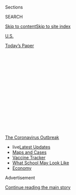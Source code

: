 <div id="app">

<div>

<div>

<div>

<div class="NYTAppHideMasthead css-1q2w90k e1suatyy0">

<div class="section css-ui9rw0 e1suatyy2">

<div class="css-eph4ug er09x8g0">

<div class="css-6n7j50">

</div>

<span class="css-1dv1kvn">Sections</span>

<div class="css-10488qs">

<span class="css-1dv1kvn">SEARCH</span>

</div>

[Skip to content](#site-content)[Skip to site
index](#site-index)

</div>

<div id="masthead-section-label" class="css-1wr3we4 eaxe0e00">

[U.S.](https://www.nytimes.com/section/us)

</div>

<div class="css-10698na e1huz5gh0">

</div>

</div>

<div id="masthead-bar-one" class="section hasLinks css-15hmgas e1csuq9d3">

<div class="css-uqyvli e1csuq9d0">

</div>

<div class="css-1uqjmks e1csuq9d1">

</div>

<div class="css-9e9ivx">

[](https://myaccount.nytimes.com/auth/login?response_type=cookie&client_id=vi)

</div>

<div class="css-1bvtpon e1csuq9d2">

[Today’s
Paper](https://www.nytimes.com/section/todayspaper)

</div>

</div>

</div>

</div>

<div data-aria-hidden="false">

<div id="site-content" data-role="main">

<div>

<div class="css-1aor85t" style="opacity:0.000000001;z-index:-1;visibility:hidden">

<div class="css-1hqnpie">

<div class="css-epjblv">

<span class="css-17xtcya">[U.S.](/section/us)</span><span class="css-x15j1o">|</span><span class="css-fwqvlz">Hidden
Outbreaks Spread Through U.S. Cities Far Earlier Than Americans Knew,
Estimates
Say</span>

</div>

<div class="css-k008qs">

<div class="css-1iwv8en">

<span class="css-18z7m18"></span>

<div>

</div>

</div>

<span class="css-1n6z4y">https://nyti.ms/2VysPYx</span>

<div class="css-1705lsu">

<div class="css-4xjgmj">

<div class="css-4skfbu" data-role="toolbar" data-aria-label="Social Media Share buttons, Save button, and Comments Panel with current comment count" data-testid="share-tools">

  - 
  - 
  - 
  - 
    
    <div class="css-6n7j50">
    
    </div>

  - 
  - 

</div>

</div>

</div>

</div>

</div>

</div>

<div id="NYT_TOP_BANNER_REGION" class="css-13pd83m">

<div>

<div id="styln-prism-menu-1592847958612" class="section interactive-content interactive-size-medium css-1edisqu">

<div class="css-17ih8de interactive-body">

<div id="scroll-container" class="css-1gj85ro">

[<span class="styln-title-wrap"><span class="css-1pje3qr">The
Coronavirus</span><span class="css-1pje3qr">
Outbreak</span></span>](https://www.nytimes.com/news-event/coronavirus?action=click&pgtype=Article&state=default&region=TOP_BANNER&context=storylines_menu)

  - <span class="css-kqxiym" data-emphasize="true">live</span>[Latest
    Updates](https://www.nytimes.com/2020/08/01/world/coronavirus-covid-19.html?action=click&pgtype=Article&state=default&region=TOP_BANNER&context=storylines_menu)
  - [Maps and
    Cases](https://www.nytimes.com/interactive/2020/us/coronavirus-us-cases.html?action=click&pgtype=Article&state=default&region=TOP_BANNER&context=storylines_menu)
  - [Vaccine
    Tracker](https://www.nytimes.com/interactive/2020/science/coronavirus-vaccine-tracker.html?action=click&pgtype=Article&state=default&region=TOP_BANNER&context=storylines_menu)
  - [What School May Look
    Like](https://www.nytimes.com/interactive/2020/07/29/us/schools-reopening-coronavirus.html?action=click&pgtype=Article&state=default&region=TOP_BANNER&context=storylines_menu)
  - [Economy](https://www.nytimes.com/live/2020/07/31/business/stock-market-today-coronavirus?action=click&pgtype=Article&state=default&region=TOP_BANNER&context=storylines_menu)

</div>

</div>

</div>

</div>

</div>

<div id="top-wrapper" class="css-1sy8kpn">

<div id="top-slug" class="css-l9onyx">

Advertisement

</div>

[Continue reading the main
story](#after-top)

<div class="ad top-wrapper" style="text-align:center;height:100%;display:block;min-height:250px">

<div id="top" class="place-ad" data-position="top" data-size-key="top">

</div>

</div>

<div id="after-top">

</div>

</div>

<div>

<div id="sponsor-wrapper" class="css-1hyfx7x">

<div id="sponsor-slug" class="css-19vbshk">

Supported by

</div>

[Continue reading the main
story](#after-sponsor)

<div id="sponsor" class="ad sponsor-wrapper" style="text-align:center;height:100%;display:block">

</div>

<div id="after-sponsor">

</div>

</div>

<div class="css-186x18t">

</div>

<div class="css-1vkm6nb ehdk2mb0">

# Hidden Outbreaks Spread Through U.S. Cities Far Earlier Than Americans Knew, Estimates Say

</div>

<div class="css-18e8msd">

<div class="css-vp77d3 epjyd6m0">

<div class="css-1baulvz">

By [<span class="css-1baulvz" itemprop="name">Benedict
Carey</span>](https://www.nytimes.com/by/benedict-carey) and
[<span class="css-1baulvz last-byline" itemprop="name">James
Glanz</span>](https://www.nytimes.com/by/james-glanz)

</div>

</div>

  - 
    
    <div class="css-ld3wwf e16638kd2">
    
    Published April 23, 2020Updated July 6,
    2020
    
    </div>

  - 
    
    <div class="css-4xjgmj">
    
    <div class="css-pvvomx" data-role="toolbar" data-aria-label="Social Media Share buttons, Save button, and Comments Panel with current comment count" data-testid="share-tools">
    
      - 
      - 
      - 
      - 
        
        <div class="css-6n7j50">
        
        </div>
    
      - 
      - 
    
    </div>
    
    </div>

</div>

</div>

<div class="section meteredContent css-1r7ky0e" name="articleBody" itemprop="articleBody">

<div class="css-1fanzo5 StoryBodyCompanionColumn">

<div class="css-53u6y8">

By the time New York City confirmed its first case of the
[coronavirus](https://www.nytimes.com/2020/07/04/health/239-experts-with-one-big-claim-the-coronavirus-is-airborne.html)
on March 1, thousands of
[infections](https://www.nytimes.com/2020/05/14/health/talking-coronavirus-infect.html)
were already silently spreading through the city, a hidden explosion of
a disease that many still viewed as a remote threat as the city awaited
the first signs of spring.

Hidden outbreaks were also spreading almost completely undetected in
Boston, San Francisco, Chicago and Seattle, long before testing showed
that each city had a major problem, according to a model of the
[spread](https://www.nytimes.com/2020/07/04/health/239-experts-with-one-big-claim-the-coronavirus-is-airborne.html)
of the disease by researchers at Northeastern University who shared
their results with The New York Times.

Even in early February — while the world focused on China — the virus
was not only likely to be spreading in multiple American cities, but
also seeding blooms of infection elsewhere in the United States, the
researchers
found.

</div>

</div>

<div id="vespignani-estimates-graphic" class="section interactive-content interactive-size-scoop css-m2zfm8" data-id="100000007099897">

<div class="css-17ih8de interactive-body" data-sourceid="100000007099897">

<div id="g-dots-box" class="ai2html">

<div id="g-dots-big" class="g-artboard" style="min-width: 700px;" data-aspect-ratio="0.74" data-min-width="700">

<div style="padding: 0 0 135.1706% 0;">

</div>

![](data:image/gif;base64,R0lGODlhCgAKAIAAAB8fHwAAACH5BAEAAAAALAAAAAAKAAoAAAIIhI+py+0PYysAOw==)

<div id="g-ai0-1" class="g-Layer_1 g-aiAbs g-aiPointText" style="top:3.089%;margin-top:-24.9px;left:50.8412%;margin-left:-237px;width:474px;">

In five major U.S. cities, as of March 1

there were only <span class="g-cstyle0">23 confirmed cases</span> of
coronavirus.

</div>

<div id="g-ai0-2" class="g-Layer_1 g-aiAbs g-aiPointText" style="top:19.432%;margin-top:-24.9px;left:50.8522%;margin-left:-334.5px;width:669px;">

But according to the Northeastern model, there could have actually been

about <span class="g-cstyle0">28,000 infections</span> in those cities
by
then.

</div>

<div id="g-ai0-3" class="g-boston g-aiAbs g-aiPointText" style="top:30.3576%;margin-top:-24.4px;left:37.7163%;margin-left:-42px;width:84px;">

Boston

2,300

</div>

<div id="g-ai0-4" class="g-seattle g-aiAbs g-aiPointText" style="top:35.4017%;margin-top:-24.4px;left:51.8126%;margin-left:-42.5px;width:85px;">

Seattle

2,300

</div>

<div id="g-ai0-5" class="g-chicago g-aiAbs g-aiPointText" style="top:46.4988%;margin-top:-24.4px;left:53.0083%;margin-left:-46.5px;width:93px;">

Chicago

3,300

</div>

<div id="g-ai0-6" class="g-sf g-aiAbs g-aiPointText" style="top:58.403%;margin-top:-24.4px;left:52.2035%;margin-left:-72px;width:144px;">

San
Francisco

9,300

</div>

<div id="g-ai0-7" class="g-nyc g-aiAbs g-aiPointText" style="top:77.9069%;margin-top:-24.4px;left:53.8346%;margin-left:-52px;width:104px;">

New
York

10,700

</div>

</div>

<div id="g-dots-lil" class="g-artboard" style="max-width: 699px;max-height: 1845px" data-aspect-ratio="0.379" data-min-width="0" data-max-width="699">

<div style="padding: 0 0 263.9181% 0;">

</div>

![](data:image/gif;base64,R0lGODlhCgAKAIAAAB8fHwAAACH5BAEAAAAALAAAAAAKAAoAAAIIhI+py+0PYysAOw==)

<div id="g-ai1-1" class="g-Layer_1 g-aiAbs" style="top:1.5156%;left:0%;width:99.7778%;">

In five major U.S. cities, as of March 1 there were only
<span class="g-cstyle0">23 confirmed cases</span> of
coronavirus.

</div>

<div id="g-ai1-2" class="g-Layer_1 g-aiAbs" style="top:20.1241%;left:0%;width:99.5556%;">

But according to the Northeastern model, there could have actually been
about <span class="g-cstyle0">28,000 infections</span> in those cities
by
then.

</div>

<div id="g-ai1-3" class="g-boston g-aiAbs g-aiPointText" style="top:33.1251%;margin-top:-19.4px;left:47.2699%;margin-left:-35.5px;width:71px;">

Boston

2,300

</div>

<div id="g-ai1-4" class="g-seattle g-aiAbs g-aiPointText" style="top:40.198%;margin-top:-19.4px;left:53.3192%;margin-left:-36px;width:72px;">

Seattle

2,300

</div>

<div id="g-ai1-5" class="g-chicago g-aiAbs g-aiPointText" style="top:46.7657%;margin-top:-19.4px;left:50.0382%;margin-left:-39.5px;width:79px;">

Chicago

3,300

</div>

<div id="g-ai1-6" class="g-sf g-aiAbs g-aiPointText" style="top:62.5113%;margin-top:-19.4px;left:46.549%;margin-left:-60px;width:120px;">

San
Francisco

9,300

</div>

<div id="g-ai1-7" class="g-nyc g-aiAbs g-aiPointText" style="top:83.6458%;margin-top:-19.4px;left:51.7432%;margin-left:-43.5px;width:87px;">

New York

10,700

</div>

</div>

</div>

</div>

Note: Numbers are median estimates that the Northeastern model
calculated for each city. The true number of infections could have been
substantially higher or lower than shown here.

By Derek Watkins

</div>

<div class="css-1fanzo5 StoryBodyCompanionColumn">

<div class="css-53u6y8">

As political leaders grappled in February with the question of whether
the outbreak would become serious enough to order measures like school
closures and remote work, little or no systematic testing for the virus
was taking place.

</div>

</div>

<div class="css-1fanzo5 StoryBodyCompanionColumn">

<div class="css-53u6y8">

“Meanwhile, in the background, you have this silent chain of
transmission of thousands of people,” said Alessandro Vespignani,
director of the Network Science Institute at Northeastern University in
Boston, who led the research team.

Modeling the spread of a disease is inherently inexact, involving
estimates of how often people come in contact and transmit the virus as
they travel, work and socialize. The model estimates all infections,
including those in people who may experience mild or no
[symptoms](https://www.nytimes.com/2020/04/30/well/live/coronavirus-days-5-through-10.html)
and those that are never detected in testing.

Other disease researchers said the findings of Dr. Vespignani’s team
were broadly in line with their own analyses. The research offers the
first clear accounting of how far behind the United States was in
detecting the virus. And the findings provide a warning of what can
recur, the researchers say, if social distancing restrictions are lifted
too quickly.

Dr. Robert R. Redfield, the director of the Centers for Disease Control
and Prevention, said last week that American health officials had been
successful in tracking the first known cases and their contacts in the
United States before the outbreak got out of control.

</div>

</div>

<div class="css-1fanzo5 StoryBodyCompanionColumn">

<div class="css-53u6y8">

“Through Feb. 27, this country only had 14 cases,” he said during a
briefing. “We did that isolation and that contact tracing, and it was
very successful. But then, when the virus more exploded, it got beyond
the public health capacity.”

</div>

</div>

<div class="css-79elbk" data-testid="photoviewer-wrapper">

<div class="css-z3e15g" data-testid="photoviewer-wrapper-hidden">

</div>

<div class="css-1a48zt4 ehw59r15" data-testid="photoviewer-children">

![<span class="css-16f3y1r e13ogyst0" data-aria-hidden="true">Dr. Robert
R. Redfield, the director of the Centers for Disease Control and
Prevention, and Vice President Mike Pence during a news briefing this
month.</span><span class="css-cnj6d5 e1z0qqy90" itemprop="copyrightHolder"><span class="css-1ly73wi e1tej78p0">Credit...</span><span>Pool
photo by Chris
Kleponis</span></span>](https://static01.nyt.com/images/2020/04/22/us/00HIDDEN-OUTBREAKS1/merlin_171417732_7e553e66-5f39-4ad2-941b-19a283a5cb5b-articleLarge.jpg?quality=75&auto=webp&disable=upscale)

</div>

</div>

<div class="css-1fanzo5 StoryBodyCompanionColumn">

<div class="css-53u6y8">

But the new estimates of coronavirus infections are vastly higher than
those official counts.

By late February, as the world’s attention shifted to a dire outbreak in
Italy, those 14 known American cases were a tiny fraction of the
thousands of undetected infections that the researchers estimated were
spreading from person to person across this country.

And more cases may have been arriving in the United States by the day.

“Knowing the number of flights coming into New York from Italy, it was
like watching a horrible train wreck in slow motion,” said Adriana
Heguy, director of the Genome Technology Center at New York University’s
Grossman School of
Medicine.

<div id="NYT_MAIN_CONTENT_1_REGION" class="css-9tf9ac">

<div>

<div id="styln-covid-updates-world" class="section interactive-content interactive-size-medium css-1ftcdic">

<div class="css-17ih8de interactive-body">

<div id="styln-briefing-block" data-asset-id="QXJ0aWNsZTpueXQ6Ly9hcnRpY2xlLzhiMjRmNTQ0LWVhMmUtNTlmNC1hMDZiLTM0YWI3YTlmN2E4YQ==">

<div class="briefing-block-header-section">

# [Latest Updates: Global Coronavirus Outbreak](https://www.nytimes.com/2020/08/01/world/coronavirus-covid-19.html?action=click&pgtype=Article&state=default&region=MAIN_CONTENT_1&context=storylines_live_updates)

<div class="briefing-block-ts">

Updated 2020-08-02T07:42:09.613Z

</div>

</div>

  - [The U.S. reels as July cases more than double the total of any
    other
    month.](https://www.nytimes.com/2020/08/01/world/coronavirus-covid-19.html?action=click&pgtype=Article&state=default&region=MAIN_CONTENT_1&context=storylines_live_updates#link-34047410)
  - [Top U.S. officials work to break an impasse over the federal
    jobless
    benefit.](https://www.nytimes.com/2020/08/01/world/coronavirus-covid-19.html?action=click&pgtype=Article&state=default&region=MAIN_CONTENT_1&context=storylines_live_updates#link-780ec966)
  - [Its outbreak untamed, Melbourne goes into even greater
    lockdown.](https://www.nytimes.com/2020/08/01/world/coronavirus-covid-19.html?action=click&pgtype=Article&state=default&region=MAIN_CONTENT_1&context=storylines_live_updates#link-2bc8948)

<div class="briefing-block-footer">

<div class="briefing-block-footer-meta">

[See more
updates](https://www.nytimes.com/2020/08/01/world/coronavirus-covid-19.html?action=click&pgtype=Article&state=default&region=MAIN_CONTENT_1&context=storylines_live_updates)

</div>

<div class="briefing-block-briefinglinks">

<span>More live coverage:</span>
[Markets](https://www.nytimes.com/live/2020/07/31/business/stock-market-today-coronavirus?action=click&pgtype=Article&state=default&region=MAIN_CONTENT_1&context=storylines_live_updates)

</div>

</div>

</div>

</div>

</div>

</div>

</div>

Dr. Heguy’s team and another at the Icahn School of Medicine at Mount
Sinai have found through genetic analysis that the seeds of most
infections in New York came from multiple locations in Europe, rather
than directly from China.

“We weren’t testing, and if you’re not testing you don’t know,” Dr.
Heguy said. The new estimates suggesting that thousands of infections
were spreading silently in the first months of the year “don’t seem
surprising at all,” she said.

There are other signs that the outbreak was worse at an earlier point
than previously known. This week, health officials in Santa Clara
County, Calif., announced a [newly discovered coronavirus-linked
death](https://www.nytimes.com/2020/04/22/us/santa-clara-county-coronavirus-death.html)
on Feb. 6, weeks earlier than what had been previously thought to be the
first death caused by the virus in the United States.

</div>

</div>

<div class="css-1fanzo5 StoryBodyCompanionColumn">

<div class="css-53u6y8">

Some scientists cautioned that the new report’s estimates of an
enormous, unseen wave of infections could be too high — even though
testing surveillance lagged at the time.

“Even with these corrections, it’s still on the high side — this is
higher than I would have expected,” said Dr. Donald Burke, a professor
of epidemiology at the University of Pittsburgh Graduate School of
Public Health.

Others said that the findings were in line with the fragmentary evidence
that had been available until now. Lauren Ancel Meyers, a professor of
biology and statistics at the University of Texas at Austin, said that
her own risk estimates and [most recent
projections](https://covid-19.tacc.utexas.edu/projections/) reveal a
grim stealthiness of early coronavirus spread.

“By the time you see a few cases, it’s pretty certain that you already
have an outbreak underway,” Dr. Meyers said.

Dr. Vespignani’s approach models the outbreak over time based on what is
known about the virus and where it has been detected. It estimates the
spread of the disease by simulating the movements of individual people
based on where people fly, how they move around, when they go to school
and other data. By running the model under various conditions — when
schools are closed, say — his team estimates where the virus may have
spread undetected.

Unseen carriers of the disease, many of them with mild symptoms or none
at all, can still spread the virus. For that reason, by the time leaders
in many cities and states took action, it was already too late to slow
the initial
spread.

<div id="NYT_MAIN_CONTENT_3_REGION" class="css-9tf9ac">

<div>

<div id="styln-prism-freeform-1594220623585" class="section interactive-content interactive-size-medium css-1ftcdic">

<div class="css-17ih8de interactive-body">

<div id="prism-freeform-block-62021" class="css-19mumt8" data-role="complementary" data-storyline="The Coronavirus Outbreak" data-truncated="true" tabindex="0">

<div class="css-a8d9oz">

<div class="css-eb027h">

[](https://www.nytimes.com/news-event/coronavirus?action=click&pgtype=Article&state=default&region=MAIN_CONTENT_3&context=storylines_faq)

### The Coronavirus Outbreak ›

#### Frequently Asked Questions

Updated July 27, 2020

  - #### Should I refinance my mortgage?
    
      - [It could be a good
        idea,](https://www.nytimes.com/article/coronavirus-money-unemployment.html?action=click&pgtype=Article&state=default&region=MAIN_CONTENT_3&context=storylines_faq)
        because mortgage rates have [never been
        lower.](https://www.nytimes.com/2020/07/16/business/mortgage-rates-below-3-percent.html?action=click&pgtype=Article&state=default&region=MAIN_CONTENT_3&context=storylines_faq)
        Refinancing requests have pushed mortgage applications to some
        of the highest levels since 2008, so be prepared to get in line.
        But defaults are also up, so if you’re thinking about buying a
        home, be aware that some lenders have tightened their standards.

  - #### What is school going to look like in September?
    
      - It is unlikely that many schools will return to a normal
        schedule this fall, requiring the grind of [online
        learning](https://www.nytimes.com/2020/06/05/us/coronavirus-education-lost-learning.html?action=click&pgtype=Article&state=default&region=MAIN_CONTENT_3&context=storylines_faq),
        [makeshift child
        care](https://www.nytimes.com/2020/05/29/us/coronavirus-child-care-centers.html?action=click&pgtype=Article&state=default&region=MAIN_CONTENT_3&context=storylines_faq)
        and [stunted
        workdays](https://www.nytimes.com/2020/06/03/business/economy/coronavirus-working-women.html?action=click&pgtype=Article&state=default&region=MAIN_CONTENT_3&context=storylines_faq)
        to continue. California’s two largest public school districts —
        Los Angeles and San Diego — said on July 13, that [instruction
        will be remote-only in the
        fall](https://www.nytimes.com/2020/07/13/us/lausd-san-diego-school-reopening.html?action=click&pgtype=Article&state=default&region=MAIN_CONTENT_3&context=storylines_faq),
        citing concerns that surging coronavirus infections in their
        areas pose too dire a risk for students and teachers. Together,
        the two districts enroll some 825,000 students. They are the
        largest in the country so far to abandon plans for even a
        partial physical return to classrooms when they reopen in
        August. For other districts, the solution won’t be an
        all-or-nothing approach. [Many
        systems](https://bioethics.jhu.edu/research-and-outreach/projects/eschool-initiative/school-policy-tracker/),
        including the nation’s largest, New York City, are devising
        [hybrid
        plans](https://www.nytimes.com/2020/06/26/us/coronavirus-schools-reopen-fall.html?action=click&pgtype=Article&state=default&region=MAIN_CONTENT_3&context=storylines_faq)
        that involve spending some days in classrooms and other days
        online. There’s no national policy on this yet, so check with
        your municipal school system regularly to see what is happening
        in your community.

  - #### Is the coronavirus airborne?
    
      - The coronavirus [can stay aloft for hours in tiny droplets in
        stagnant
        air](https://www.nytimes.com/2020/07/04/health/239-experts-with-one-big-claim-the-coronavirus-is-airborne.html?action=click&pgtype=Article&state=default&region=MAIN_CONTENT_3&context=storylines_faq),
        infecting people as they inhale, mounting scientific evidence
        suggests. This risk is highest in crowded indoor spaces with
        poor ventilation, and may help explain super-spreading events
        reported in meatpacking plants, churches and restaurants. [It’s
        unclear how often the virus is
        spread](https://www.nytimes.com/2020/07/06/health/coronavirus-airborne-aerosols.html?action=click&pgtype=Article&state=default&region=MAIN_CONTENT_3&context=storylines_faq)
        via these tiny droplets, or aerosols, compared with larger
        droplets that are expelled when a sick person coughs or sneezes,
        or transmitted through contact with contaminated surfaces, said
        Linsey Marr, an aerosol expert at Virginia Tech. Aerosols are
        released even when a person without symptoms exhales, talks or
        sings, according to Dr. Marr and more than 200 other experts,
        who [have outlined the evidence in an open letter to the World
        Health
        Organization](https://academic.oup.com/cid/article/doi/10.1093/cid/ciaa939/5867798).

  - #### What are the symptoms of coronavirus?
    
      - Common symptoms [include fever, a dry cough, fatigue and
        difficulty breathing or shortness of
        breath.](https://www.nytimes.com/article/symptoms-coronavirus.html?action=click&pgtype=Article&state=default&region=MAIN_CONTENT_3&context=storylines_faq)
        Some of these symptoms overlap with those of the flu, making
        detection difficult, but runny noses and stuffy sinuses are less
        common. [The C.D.C. has
        also](https://www.nytimes.com/2020/04/27/health/coronavirus-symptoms-cdc.html?action=click&pgtype=Article&state=default&region=MAIN_CONTENT_3&context=storylines_faq)
        added chills, muscle pain, sore throat, headache and a new loss
        of the sense of taste or smell as symptoms to look out for. Most
        people fall ill five to seven days after exposure, but symptoms
        may appear in as few as two days or as many as 14 days.

  - #### Does asymptomatic transmission of Covid-19 happen?
    
      - So far, the evidence seems to show it does. A widely cited
        [paper](https://www.nature.com/articles/s41591-020-0869-5)
        published in April suggests that people are most infectious
        about two days before the onset of coronavirus symptoms and
        estimated that 44 percent of new infections were a result of
        transmission from people who were not yet showing symptoms.
        Recently, a top expert at the World Health Organization stated
        that transmission of the coronavirus by people who did not have
        symptoms was “very rare,” [but she later walked back that
        statement.](https://www.nytimes.com/2020/06/09/world/coronavirus-updates.html?action=click&pgtype=Article&state=default&region=MAIN_CONTENT_3&context=storylines_faq#link-1f302e21)

<div id="styln-survey-component-62021" class="styln-survey-component" data-surveyname="faq" data-surveystoryline="coronavirus">

</div>

</div>

<div class="css-6mllg9">

</div>

<div class="css-pmm6ed">

<span class="css-5gimkt"></span>

</div>

</div>

</div>

</div>

</div>

</div>

</div>

A few cities with early outbreaks, notably Seattle, are believed to have
avoided enormous growth later by heeding the models available at the
time and taking action well ahead of the rest of the country.

</div>

</div>

<div class="css-1fanzo5 StoryBodyCompanionColumn">

<div class="css-53u6y8">

“We knew the numbers we saw were just the tip of the iceberg, and that
there were much greater numbers below the surface,” Jenny A. Durkan, the
mayor of Seattle, said in an interview. “We had to
act.”

</div>

</div>

<div class="css-a7yk8a e73j0it0">

<div class="css-1xdhyk6 erfvjey0">

<span class="css-1ly73wi e1tej78p0">Image</span>

<div class="css-zjzyr8">

<div data-testid="lazyimage-container" style="height:257.77777777777777px">

</div>

</div>

</div>

<span class="css-16f3y1r e13ogyst0" data-aria-hidden="true">A highway
sign in Seattle on April
15.</span><span class="css-cnj6d5 e1z0qqy90" itemprop="copyrightHolder"><span class="css-1ly73wi e1tej78p0">Credit...</span><span>Ruth
Fremson/The New York
Times</span></span>

<div class="css-1xdhyk6 erfvjey0">

<span class="css-1ly73wi e1tej78p0">Image</span>

<div class="css-zjzyr8">

<div data-testid="lazyimage-container" style="height:257.77777777777777px">

</div>

</div>

</div>

<span class="css-16f3y1r e13ogyst0" data-aria-hidden="true">As early as
March 14, much of Seattle was quiet as people avoided gathering in
normally busy public places, like Pioneer
Square.</span><span class="css-cnj6d5 e1z0qqy90" itemprop="copyrightHolder"><span class="css-1ly73wi e1tej78p0">Credit...</span><span>Grant
Hindsley for The New York Times</span></span>

</div>

<div class="css-1fanzo5 StoryBodyCompanionColumn">

<div class="css-53u6y8">

[City and state officials in New York acted more
slowly](https://www.nytimes.com/2020/04/08/nyregion/new-york-coronavirus-response-delays.html),
waiting until known cases were at a higher level to shut down schools
and issue a stay-at-home order. [Mayor Bill de Blasio was reluctant to
embrace
shutdowns](https://www.nytimes.com/2020/03/16/nyregion/coronavirus-bill-de-blasio.html)
until mid-March, citing the impact they would have on vulnerable New
Yorkers.

“Even while we learn new things about this virus almost daily, one thing
remains consistent: New Yorkers were put at risk by the federal
government’s total failure to provide us with adequate testing
capability,” said the mayor’s press secretary, Freddi Goldstein.

In mid-February, a month before New York City schools were closed, New
York City and San Francisco already had more than 600 people with
unidentified infections, and Seattle, Chicago and Boston already had
more than 100 people, the findings estimate. By March 1, as New York
confirmed its first case, the numbers there may already have surpassed
10,000.

From these primary travel hubs and a few other cities, the model shows,
the disease was then spread to other locations in the United States.

Dr. Vespignani said he and his research team warned officials of the
silent spread, posting some of their early projections in mid-February.
“We were talking to officials here, and it was the same reaction we
got in Italy, in the U.K., in Spain,” Dr. Vespignani said. “They told
me, ‘OK, that’s happening on your computer, not in reality.’ Look,” he
added, “No one’s going to shut down a country based on a model.”

</div>

</div>

<div class="css-1fanzo5 StoryBodyCompanionColumn">

<div class="css-53u6y8">

The virus moved under the radar swiftly in February and March, doctors
and researchers said, because few cities or states had adequate
surveillance systems in place. And testing, if it was being done at all,
was haphazard. Emergency rooms were busy preparing for the predicted
onslaught and likely missed some early virus-related deaths, and did not
have the time or tools to verify infections on the fly, experts said.

It was mid-March before teams at N.Y.U. and Mount Sinai began taking
samples for testing in New York. On Thursday, Gov. Andrew M. Cuomo
announced results from antibody testing of grocery store shoppers— which
researchers warned were preliminary and could change — that suggests
[one of every
five](https://www.nytimes.com/2020/04/23/nyregion/coronavirus-antibodies-test-ny.html)
New Yorkers may have been infected.

The new findings from the model produce a range of possible outcomes for
when the virus may have infected 10 people in each city. In New York,
for example, the model shows that the first 10 infected people could
have been walking the streets of the city as early as the last week in
January, or as late as the middle of February. From there, the
infections in the centers of the outbreak grew exponentially.

Trevor Bedford, an associate professor at the Fred Hutchinson Cancer
Research Center and the University of Washington in Seattle, said it
became clear in late February that “community transmission” — an
infectious outbreak — was probably silently underway in Washington after
a single test result came back positive for someone who had no symptoms.

Whatever the precise scale of the initial outbreak, that same dynamic
will accelerate once measures to mitigate the spread are relaxed without
other public health measures in place, Dr. Burke said. “When you take
away social distancing, everything will go right through the roof,” he
said.

</div>

</div>

<div>

</div>

</div>

<div>

</div>

<div>

</div>

<div>

</div>

<div>

<div id="bottom-wrapper" class="css-1ede5it">

<div id="bottom-slug" class="css-l9onyx">

Advertisement

</div>

[Continue reading the main
story](#after-bottom)

<div id="bottom" class="ad bottom-wrapper" style="text-align:center;height:100%;display:block;min-height:90px">

</div>

<div id="after-bottom">

</div>

</div>

</div>

</div>

</div>

## Site Index

<div>

</div>

## Site Information Navigation

  - [© <span>2020</span> <span>The New York Times
    Company</span>](https://help.nytimes.com/hc/en-us/articles/115014792127-Copyright-notice)

<!-- end list -->

  - [NYTCo](https://www.nytco.com/)
  - [Contact
    Us](https://help.nytimes.com/hc/en-us/articles/115015385887-Contact-Us)
  - [Work with us](https://www.nytco.com/careers/)
  - [Advertise](https://nytmediakit.com/)
  - [T Brand Studio](http://www.tbrandstudio.com/)
  - [Your Ad
    Choices](https://www.nytimes.com/privacy/cookie-policy#how-do-i-manage-trackers)
  - [Privacy](https://www.nytimes.com/privacy)
  - [Terms of
    Service](https://help.nytimes.com/hc/en-us/articles/115014893428-Terms-of-service)
  - [Terms of
    Sale](https://help.nytimes.com/hc/en-us/articles/115014893968-Terms-of-sale)
  - [Site
    Map](https://spiderbites.nytimes.com)
  - [Help](https://help.nytimes.com/hc/en-us)
  - [Subscriptions](https://www.nytimes.com/subscription?campaignId=37WXW)

</div>

</div>

</div>

</div>
